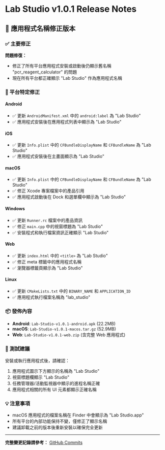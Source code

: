 # Lab Studio v1.0.1 Release Notes

## 🎯 應用程式名稱修正版本

### ✅ 主要修正

**問題修復：**
- 修正了所有平台應用程式安裝或啟動後仍顯示舊名稱 "pcr_reagent_calculator" 的問題
- 現在所有平台都正確顯示 "Lab Studio" 作為應用程式名稱

### 🔧 平台特定修正

#### Android
- ✅ 更新 `AndroidManifest.xml` 中的 `android:label` 為 "Lab Studio"
- ✅ 應用程式安裝後在應用程式列表中顯示為 "Lab Studio"

#### iOS
- ✅ 更新 `Info.plist` 中的 `CFBundleDisplayName` 和 `CFBundleName` 為 "Lab Studio"
- ✅ 應用程式安裝後在主畫面顯示為 "Lab Studio"

#### macOS
- ✅ 更新 `Info.plist` 中的 `CFBundleDisplayName` 和 `CFBundleName` 為 "Lab Studio"
- ✅ 修正 Xcode 專案檔案中的產品引用
- ✅ 應用程式啟動後在 Dock 和選單欄中顯示為 "Lab Studio"

#### Windows
- ✅ 更新 `Runner.rc` 檔案中的產品資訊
- ✅ 修正 `main.cpp` 中的視窗標題為 "Lab Studio"
- ✅ 安裝程式和執行檔案資訊正確顯示 "Lab Studio"

#### Web
- ✅ 更新 `index.html` 中的 `<title>` 為 "Lab Studio"
- ✅ 修正 meta 標籤中的應用程式名稱
- ✅ 瀏覽器標籤頁顯示為 "Lab Studio"

#### Linux
- ✅ 更新 `CMakeLists.txt` 中的 `BINARY_NAME` 和 `APPLICATION_ID`
- ✅ 應用程式執行檔案名稱為 "lab_studio"

### 📦 發佈內容

- **Android**: `Lab-Studio-v1.0.1-android.apk` (22.2MB)
- **macOS**: `Lab-Studio-v1.0.1-macos.tar.gz` (52.9MB)
- **Web**: `Lab-Studio-v1.0.1-web.zip` (含完整 Web 應用程式)

### 🧪 測試建議

安裝或執行應用程式後，請確認：
1. 應用程式圖示下方顯示的名稱為 "Lab Studio"
2. 視窗標題欄顯示 "Lab Studio"
3. 任務管理器/活動監視器中顯示的進程名稱正確
4. 應用程式相關的所有 UI 元素都顯示正確名稱

### 💡 注意事項

- macOS 應用程式的檔案名稱在 Finder 中會顯示為 "Lab Studio.app"
- 所有平台的內部功能保持不變，僅修正了顯示名稱
- 建議卸載之前的版本後重新安裝以確保完全更新

---

**完整變更記錄請參考：** [GitHub Commits](https://github.com/alextu870719/Lab-Studio/commits/main)
